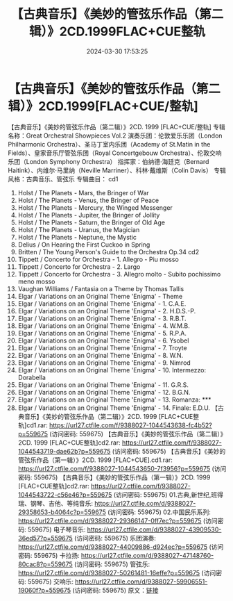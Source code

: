 ﻿---
title: 【古典音乐】《美妙的管弦乐作品（第二辑）》2CD.1999FLAC+CUE整轨
date: 2024-03-30 17:53:25
categories: 古典音乐、新世纪、纯音雅乐
tags: 纯音雅乐
---
# 【古典音乐】《美妙的管弦乐作品（第二辑）》2CD.1999[FLAC+CUE/整轨]

【古典音乐】《美妙的管弦乐作品（第二辑）》2CD. 1999
[FLAC+CUE/整轨]
专辑名称：Great Orchestral Showpieces Vol.2
演奏乐团：伦敦爱乐乐团（London Philharmonic Orchestra）、圣马丁室内乐团（Academy of
St.Matin in the Fields）、皇家音乐厅管弦乐团（Royal Concertgebouw
Orchestra）、伦敦交响乐团（London Symphony Orchestra）
指挥家：伯纳德·海廷克（Bernard Haitink）、内维尔·马里纳（Neville
Marriner）、科林·戴维斯（Colin Davis）
专辑风格：古典音乐、管弦乐
专辑曲目：
cd1
01. Holst / The Planets - Mars, the Bringer of War
02. Holst / The Planets - Venus, the Bringer of Peace
03. Holst / The Planets - Mercury, the Winged Messenger
04. Holst / The Planets - Jupiter, the Bringer of Jollity
05. Holst / The Planets - Saturn, the Bringer of Old Age
06. Holst / The Planets - Uranus, the Magician
07. Holst / The Planets - Neptune, the Mystic
08. Delius / On Hearing the First Cuckoo in Spring
09. Britten / The Young Person's Guide to the Orchestra
Op.34
cd2
01. Tippett / Concerto for Orchestra - 1. Allegro - Piu
mosso
02. Tippett / Concerto for Orchestra - 2. Largo
03. Tippett / Concerto for Orchestra - 3. Allegro molto - Subito
pochissimo meno mosso
04. Vaughan Williams / Fantasia on a Theme by Thomas Tallis
05. Elgar / Variations on an Original Theme 'Enigma' - Theme
06. Elgar / Variations on an Original Theme 'Enigma' - 1.
C.A.E.
07. Elgar / Variations on an Original Theme 'Enigma' - 2.
H.D.S.-P.
08. Elgar / Variations on an Original Theme 'Enigma' - 3.
R.B.T.
09. Elgar / Variations on an Original Theme 'Enigma' - 4.
W.M.B.
10. Elgar / Variations on an Original Theme 'Enigma' - 5.
R.P.A.
11. Elgar / Variations on an Original Theme 'Enigma' - 6.
Ysobel
12. Elgar / Variations on an Original Theme 'Enigma' - 7.
Troyte
13. Elgar / Variations on an Original Theme 'Enigma' - 8.
W.N.
14. Elgar / Variations on an Original Theme 'Enigma' - 9.
Nimrod
15. Elgar / Variations on an Original Theme 'Enigma' - 10.
Intermezzo: Dorabella
16. Elgar / Variations on an Original Theme 'Enigma' - 11.
G.R.S.
17. Elgar / Variations on an Original Theme 'Enigma' - 12.
B.G.N.
18. Elgar / Variations on an Original Theme 'Enigma' - 13.
Romanza: ***
19. Elgar / Variations on an Original Theme 'Enigma' - 14.
Finale: E.D.U.
【古典音乐】《美妙的管弦乐作品（第二辑）》2CD. 1999 [FLAC+CUE整轨]cd1.rar: https://url27.ctfile.com/f/9388027-1044543638-fc4b52?p=559675
(访问密码: 559675)
【古典音乐】《美妙的管弦乐作品（第二辑）》2CD. 1999 [FLAC+CUE整轨]cd2.rar: https://url27.ctfile.com/f/9388027-1044543719-dae62b?p=559675
(访问密码: 559675)
【古典音乐】《美妙的管弦乐作品（第一辑）》2CD. 1999 [FLAC+CUE].cd1.rar: https://url27.ctfile.com/f/9388027-1044543650-7f3956?p=559675
(访问密码: 559675)
【古典音乐】《美妙的管弦乐作品（第一辑）》2CD. 1999 [FLAC+CUE整轨]cd2.rar: https://url27.ctfile.com/f/9388027-1044543722-c56e46?p=559675
(访问密码: 559675)
01.古典,新世纪,班得瑞、钢琴、吉他、等纯音乐: https://url27.ctfile.com/d/9388027-29358653-b4064c?p=559675
(访问密码: 559675)
02.中国民乐系列: https://url27.ctfile.com/d/9388027-29366147-0ff7ec?p=559675
(访问密码: 559675)
电子琴音乐: https://url27.ctfile.com/d/9388027-43909530-36ed57?p=559675
(访问密码: 559675)
乐团演奏: https://url27.ctfile.com/d/9388027-44009886-d924ec?p=559675
(访问密码: 559675)
卡拉扬: https://url27.ctfile.com/d/9388027-47148760-80cac8?p=559675
(访问密码: 559675)
管弦乐: https://url27.ctfile.com/d/9388027-50261481-16effe?p=559675
(访问密码: 559675)
交响乐: https://url27.ctfile.com/d/9388027-59906551-19060f?p=559675
(访问密码: 559675)
原文：[链接](https://blog.sina.com.cn/s/blog_1647c7e76010314wt.html)
